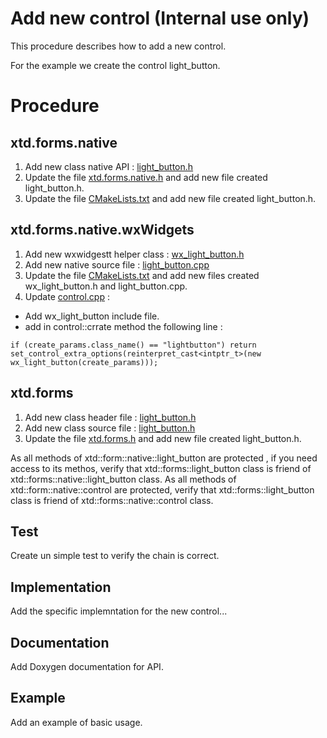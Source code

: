 # Add new control (**Internal use only**)

This procedure describes how to add a new control.

For the example we create the control light_button.

# Procedure

## xtd.forms.native

1. Add new class native API : [light_button.h](../../src/xtd.forms.native/include/xtd/forms/native/light_button.h)
2. Update the file [xtd.forms.native.h](../../src/xtd.forms.native/include/xtd/xtd.forms.native.h) and add new file created light_button.h.
3. Update the file [CMakeLists.txt](../../src/xtd.forms.native/CMakeLists.txt) and add new file created light_button.h.

## xtd.forms.native.wxWidgets

1. Add new wxwidgestt helper class : [wx_light_button.h](../../src/xtd.forms.native.wxwidgets/includde/xtd/forms/native/wxwigets/wx_light_button.h)
2. Add new native source file : [light_button.cpp](../../src/xtd.forms.native.wxwidgets/src/xtd/forms/native/wxwigets/light_button.cpp)
3. Update the file [CMakeLists.txt](../../src/xtd.forms.native.wxwidgets/CMakeLists.txt) and add new files created wx_light_button.h and light_button.cpp.
4. Update [control.cpp](../../src/xtd.forms.native.wxwidgets/src/xtd/forms/native/wxwigets/control.cpp) :
  * Add wx_light_button include file.
  * add in control::crrate method the following line :
  ```
  if (create_params.class_name() == "lightbutton") return set_control_extra_options(reinterpret_cast<intptr_t>(new wx_light_button(create_params)));
  ```

## xtd.forms

1. Add new class header file : [light_button.h](../../src/xtd.forms/include/xtd/forms/light_button.h)
2. Add new class source file : [light_button.h](../../src/xtd.forms/src/xtd/forms/light_button.cpp)
3. Update the file [xtd.forms.h](../../src/xtd.forms/include/xtd/xtd.forms.h) and add new file created light_button.h.

As all methods of xtd::form::native::light_button are protected , if you need access to its methos, verify that xtd::forms::light_button class is friend of xtd::forms::native::light_button class.
As all methods of xtd::form::native::control are protected, verify that xtd::forms::light_button class is friend of xtd::forms::native::control class.

## Test

Create un simple test to verify the chain is correct.

## Implementation

Add the specific implemntation for the new control...

## Documentation

Add Doxygen documentation for API.

## Example

Add an example of basic usage.
